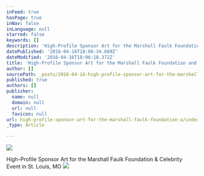 ```yaml
---
inFeed: true
hasPage: true
inNav: false
inLanguage: null
starred: false
keywords: []
description: 'High-Profile Sponsor Art for the Marshall Faulk Foundation & Celebrity Event in St. Louis, MO'
datePublished: '2016-04-16T18:06:34.669Z'
dateModified: '2016-04-16T18:06:18.372Z'
title: 'High-Profile Sponsor Art for the Marshall Faulk Foundation and Celebrity Event in St. Louis, MO'
author: []
sourcePath: _posts/2016-04-16-high-profile-sponsor-art-for-the-marshall-faulk-foundation-a.md
published: true
authors: []
publisher:
  name: null
  domain: null
  url: null
  favicon: null
url: high-profile-sponsor-art-for-the-marshall-faulk-foundation-a/index.html
_type: Article

---
```

![](https://the-grid-user-content.s3-us-west-2.amazonaws.com/e0b8b21b-a4d8-4677-b4ff-5a4a413d6df0.jpg)

High-Profile Sponsor Art for the Marshall Faulk Foundation & Celebrity Event in St. Louis, MO
![](https://the-grid-user-content.s3-us-west-2.amazonaws.com/d14f9cd8-fe7a-4b52-80cb-90b498d35fa0.jpg)